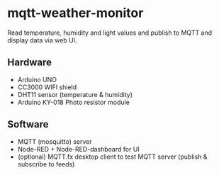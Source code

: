 # mqtt-weather-monitor
Read temperature, humidity and light values and publish to MQTT and display data via web UI.

## Hardware
- Arduino UNO
- CC3000 WIFI shield
- DHT11 sensor (temperature & humidity)
- Arduino KY-018 Photo resistor module

## Software
- MQTT (mosquitto) server
- Node-RED + Node-RED-dashboard for UI
- (optional) MQTT.fx desktop client to test MQTT server (publish & subscribe to feeds)
